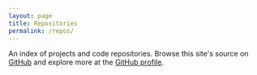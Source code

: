 ```yaml
---
layout: page
title: Repositories
permalink: /repos/
---
```


An index of projects and code repositories.
Browse this site's source on [GitHub](https://github.com/rakan317/rakan317.github.io)
and explore more at the [GitHub profile](https://github.com/rakan317).

